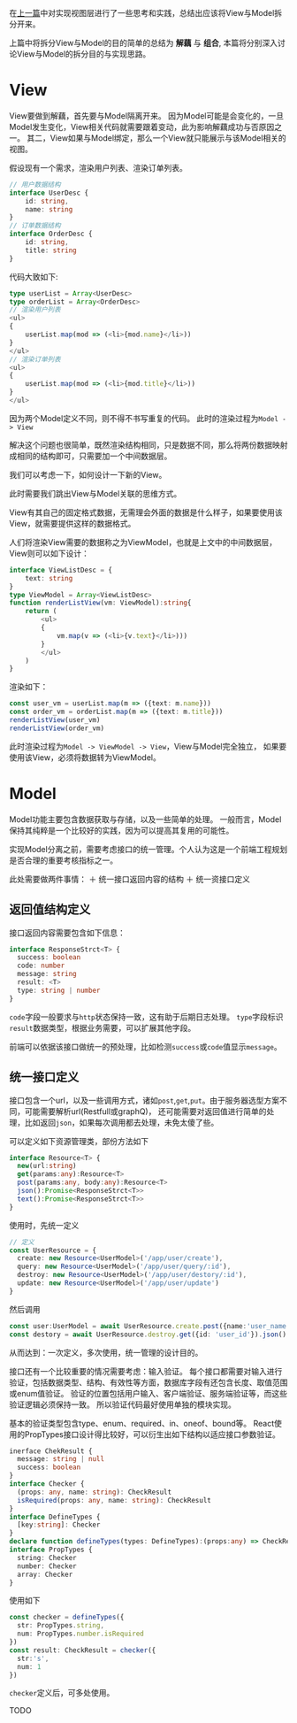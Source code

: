 在[上一篇](./1-intro.md)中对实现视图层进行了一些思考和实践，总结出应该将View与Model拆分开来。

上篇中将拆分View与Model的目的简单的总结为 **解藕** 与 **组合**,
本篇将分别深入讨论View与Model的拆分目的与实现思路。

# View
View要做到解藕，首先要与Model隔离开来。
因为Model可能是会变化的，一旦Model发生变化，View相关代码就需要跟着变动，此为影响解藕成功与否原因之一。
其二，View如果与Model绑定，那么一个View就只能展示与该Model相关的视图。

假设现有一个需求，渲染用户列表、渲染订单列表。
```TypeScript
// 用户数据结构
interface UserDesc {
    id: string,
    name: string
}
// 订单数据结构
interface OrderDesc {
    id: string,
    title: string
}
```
代码大致如下:
```TypeScript
type userList = Array<UserDesc>
type orderList = Array<OrderDesc>
// 渲染用户列表
<ul>
{
    userList.map(mod => (<li>{mod.name}</li>))
}
</ul>
// 渲染订单列表
<ul>
{
    userList.map(mod => (<li>{mod.title}</li>))
}
</ul>
```
因为两个Model定义不同，则不得不书写重复的代码。
此时的渲染过程为`Model -> View`

解决这个问题也很简单，既然渲染结构相同，只是数据不同，那么将两份数据映射成相同的结构即可，只需要加一个中间数据层。

我们可以考虑一下，如何设计一下新的View。

此时需要我们跳出View与Model关联的思维方式。

View有其自己的固定格式数据，无需理会外面的数据是什么样子，如果要使用该View，就需要提供这样的数据格式。

人们将渲染View需要的数据称之为ViewModel，也就是上文中的中间数据层，View则可以如下设计：
```TypeScript
interface ViewListDesc = {
    text: string
}
type ViewModel = Array<ViewListDesc>
function renderListView(vm: ViewModel):string{
    return (
        <ul>
        {
            vm.map(v => (<li>{v.text}</li>)))
        }
        </ul>
    )
}
```

渲染如下：
```TypeScript
const user_vm = userList.map(m => ({text: m.name}))
const order_vm = orderList.map(m => ({text: m.title}))
renderListView(user_vm)
renderListView(order_vm)
```
此时渲染过程为`Model -> ViewModel -> View`，View与Model完全独立，
如果要使用该View，必须将数据转为ViewModel。

# Model

Model功能主要包含数据获取与存储，以及一些简单的处理。
一般而言，Model保持其纯粹是一个比较好的实践，因为可以提高其复用的可能性。

实现Model分离之前，需要考虑接口的统一管理。个人认为这是一个前端工程规划是否合理的重要考核指标之一。

此处需要做两件事情：
＋ 统一接口返回内容的结构
＋ 统一资接口定义

## 返回值结构定义
接口返回内容需要包含如下信息：
```TypeScript
interface ResponseStrct<T> {
  success: boolean
  code: number
  message: string
  result: <T>
  type: string | number
}
```
`code`字段一般要求与`http`状态保持一致，这有助于后期日志处理。
`type`字段标识`result`数据类型，根据业务需要，可以扩展其他字段。

前端可以依据该接口做统一的预处理，比如检测`success`或`code`值显示`message`。

## 统一接口定义
接口包含一个url，以及一些调用方式，诸如`post`,`get`,`put`。由于服务器选型方案不同，可能需要解析url(Restfull或graphQ)，
还可能需要对返回值进行简单的处理，比如返回`json`，如果每次调用都去处理，未免太傻了些。

可以定义如下资源管理类，部份方法如下
```TypeScript
interface Resource<T> {
  new(url:string)
  get(params:any):Resource<T>
  post(params:any, body:any):Resource<T>
  json():Promise<ResponseStrct<T>>
  text():Promise<ResponseStrct<T>>
}
```
使用时，先统一定义
```TypeScript
// 定义
const UserResource = {
  create: new Resource<UserModel>('/app/user/create'),
  query: new Resource<UserModel>('/app/user/query/:id'),
  destroy: new Resource<UserModel>('/app/user/destory/:id'),
  update: new Resource<UserModel>('/app/user/update')
}
```
然后调用
```TypeScript
const user:UserModel = await UserResource.create.post({name:'user_name', age:1}).json()
const destory = await UserResource.destroy.get({id: 'user_id'}).json()
```
从而达到：一次定义，多次使用，统一管理的设计目的。


接口还有一个比较重要的情况需要考虑：输入验证。
每个接口都需要对输入进行验证，包括数据类型、结构、有效性等方面，数据库字段有还包含长度、取值范围或enum值验证。
验证的位置包括用户输入、客户端验证、服务端验证等，而这些验证逻辑必须保持一致。
所以验证代码最好使用单独的模块实现。

基本的验证类型包含type、enum、required、in、oneof、bound等。
React使用的PropTypes接口设计得比较好，可以衍生出如下结构以适应接口参数验证。
```TypeScript
inerface ChekResult {
  message: string | null
  success: boolean
}
interface Checker {
  (props: any, name: string): CheckResult
  isRequired(props: any, name: string): CheckResult
}
interface DefineTypes {
  [key:string]: Checker
}
declare function defineTypes(types: DefineTypes):(props:any) => CheckResult
interface PropTypes {
  string: Checker
  number: Checker
  array: Checker
} 
```
使用如下
```TypeScript
const checker = defineTypes({
  str: PropTypes.string,
  num: PropTypes.number.isRequired
})
const result: CheckResult = checker({
  str:'s', 
  num: 1
})
```
`checker`定义后，可多处使用。

TODO
